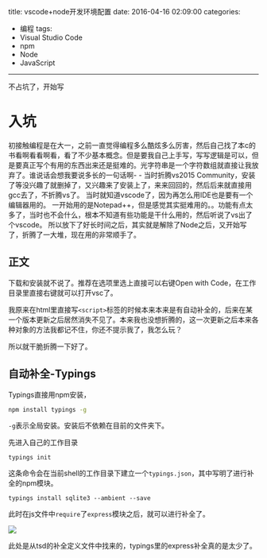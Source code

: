 title: vscode+node开发环境配置
date: 2016-04-16 02:09:00
categories:
- 编程
tags:
- Visual Studio Code
- npm
- Node
- JavaScript
---
不占坑了，开始写
# 入坑
初接触编程是在大一，之前一直觉得编程多么酷炫多么厉害，然后自己找了本c的书看啊看看啊看，看了不少基本概念。但是要我自己上手写，写写逻辑是可以，但是要真正写个有用的东西出来还是挺难的。光字符串是一个字符数组就直接让我放弃了。谁说话会想我要说多长的一句话啊- -
当时折腾vs2015 Community，安装了等没兴趣了就删掉了，又兴趣来了安装上了，来来回回的，然后后来就直接用gcc去了，不折腾vs了。
当时就知道vscode了，因为再怎么用IDE也是要有一个编辑器用的。 一开始用的是Notepad++，但是感觉其实挺难用的。。功能有点太多了，当时也不会什么，根本不知道有些功能是干什么用的，然后听说了vs出了个vscode。
所以放下了好长时间之后，其实就是解除了Node之后，又开始写了，折腾了一大堆，现在用的非常顺手了。

<!-- more -->

## 正文

下载和安装就不说了。推荐在选项里选上直接可以右键Open with Code，在工作目录里直接右键就可以打开vsc了。

我原来在html里直接写`<script>`标签的时候本来本来是有自动补全的，后来在某一个版本更新之后居然消失不见了。本来我也没想折腾的，这一次更新之后本来各种对象的方法我都记不住，你还不提示我了，我怎么玩？

所以就干脆折腾一下好了。

## 自动补全-Typings

  Typings直接用npm安装，
```bash
npm install typings -g
```
`-g`表示全局安装。安装后不依赖在目前的文件夹下。

先进入自己的工作目录
```
typings init
```
这条命令会在当前shell的工作目录下建立一个`typings.json`，其中写明了进行补全的npm模块。
```
typings install sqlite3 --ambient --save
```
此时在js文件中`require`了`express`模块之后，就可以进行补全了。

![](http://ww1.sinaimg.cn/large/bd69bf14jw1f2yie4gq93j20f3066gm5.jpg)

此处是从tsd的补全定义文件中找来的，typings里的express补全真的是太少了。
